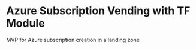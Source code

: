 # Azure Subscription Vending with TF Module

MVP for Azure subscription creation in a landing zone


